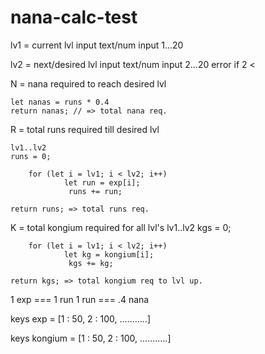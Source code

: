 # nana-calc-test

lv1 = current lvl input
    text/num input 1...20

lv2 = next/desired lvl input
    text/num input 2...20
        error if 2 <

N =  nana required to reach desired lvl

    let nanas = runs * 0.4
    return nanas; // => total nana req.



R = total runs required till desired lvl

    lv1..lv2
    runs = 0;

        for (let i = lv1; i < lv2; i++)
                let run = exp[i];
                 runs += run;

    return runs; => total runs req.


K = total kongium required for all lvl's
    lv1..lv2
    kgs = 0;

        for (let i = lv1; i < lv2; i++)
                let kg = kongium[i];
                 kgs += kg;

    return kgs; => total kongium req to lvl up.



1 exp === 1 run
1 run === .4 nana


keys exp = [1 : 50, 2 : 100, ...........]

keys kongium = [1 : 50, 2 : 100, ...........]
